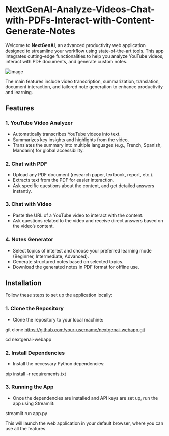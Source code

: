 ﻿# NextGenAI-Analyze-Videos-Chat-with-PDFs-Interact-with-Content-Generate-Notes


Welcome to **NextGenAI**, an advanced productivity web application designed to streamline your workflow using state-of-the-art tools. This app integrates cutting-edge functionalities to help you analyze YouTube videos, interact with PDF documents, and generate custom notes. 

![image](https://github.com/user-attachments/assets/76ee3e67-9760-4159-8c47-fef47ca060bd)


The main features include video transcription, summarization, translation, document interaction, and tailored note generation to enhance productivity and learning.

## Features

### 1. **YouTube Video Analyzer**
   - Automatically transcribes YouTube videos into text.
   - Summarizes key insights and highlights from the video.
   - Translates the summary into multiple languages (e.g., French, Spanish, Mandarin) for global accessibility.

### 2. **Chat with PDF**
   - Upload any PDF document (research paper, textbook, report, etc.).
   - Extracts text from the PDF for easier interaction.
   - Ask specific questions about the content, and get detailed answers instantly.

### 3. **Chat with Video**
   - Paste the URL of a YouTube video to interact with the content.
   - Ask questions related to the video and receive direct answers based on the video’s content.

### 4. **Notes Generator**
   - Select topics of interest and choose your preferred learning mode (Beginner, Intermediate, Advanced).
   - Generate structured notes based on selected topics.
   - Download the generated notes in PDF format for offline use.

## Installation

Follow these steps to set up the application locally:

### 1. **Clone the Repository**
- Clone the repository to your local machine:
  
git clone https://github.com/your-username/nextgenai-webapp.git

cd nextgenai-webapp

### 2. **Install Dependencies**
- Install the necessary Python dependencies:
  
pip install -r requirements.txt

### 3. **Running the App**
- Once the dependencies are installed and API keys are set up, run the app using Streamlit:
  
streamlit run app.py


This will launch the web application in your default browser, where you can use all the features.

